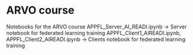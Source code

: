 # ARVO course

Notebooks for the ARVO course
APPFL_Server_AI_READI.ipynb -> Server notebook for federated learning training
APPFL_Client1_AIREADI.ipynb, APPFL_Client2_AIREADI.ipynb -> Clients notebook for federated learning training
